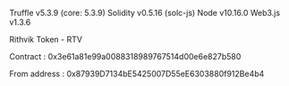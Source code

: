 Truffle v5.3.9 (core: 5.3.9)
Solidity v0.5.16 (solc-js)
Node v10.16.0
Web3.js v1.3.6

Rithvik Token - RTV

Contract : 0x3e61a81e99a0088318989767514d00e6e827b580

From address : 0x87939D7134bE5425007D55eE6303880f912Be4b4